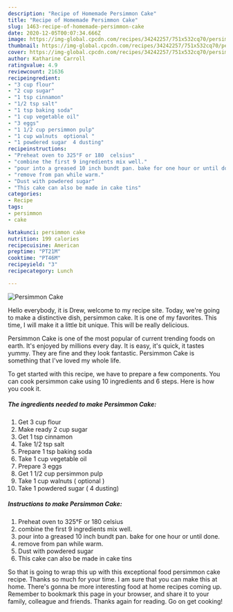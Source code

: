 ```yaml
---
description: "Recipe of Homemade Persimmon Cake"
title: "Recipe of Homemade Persimmon Cake"
slug: 1463-recipe-of-homemade-persimmon-cake
date: 2020-12-05T00:07:34.666Z
image: https://img-global.cpcdn.com/recipes/34242257/751x532cq70/persimmon-cake-recipe-main-photo.jpg
thumbnail: https://img-global.cpcdn.com/recipes/34242257/751x532cq70/persimmon-cake-recipe-main-photo.jpg
cover: https://img-global.cpcdn.com/recipes/34242257/751x532cq70/persimmon-cake-recipe-main-photo.jpg
author: Katharine Carroll
ratingvalue: 4.9
reviewcount: 21636
recipeingredient:
- "3 cup flour"
- "2 cup sugar"
- "1 tsp cinnamon"
- "1/2 tsp salt"
- "1 tsp baking soda"
- "1 cup vegetable oil"
- "3 eggs"
- "1 1/2 cup persimmon pulp"
- "1 cup walnuts  optional "
- "1 powdered sugar  4 dusting"
recipeinstructions:
- "Preheat oven to 325°F or 180  celsius"
- "combine the first 9 ingredients mix well."
- "pour into a greased 10 inch bundt pan. bake for one hour or until done."
- "remove from pan while warm."
- "Dust with powdered sugar"
- "This cake can also be made in cake tins"
categories:
- Recipe
tags:
- persimmon
- cake

katakunci: persimmon cake 
nutrition: 199 calories
recipecuisine: American
preptime: "PT21M"
cooktime: "PT46M"
recipeyield: "3"
recipecategory: Lunch

---
```



![Persimmon Cake](https://img-global.cpcdn.com/recipes/34242257/751x532cq70/persimmon-cake-recipe-main-photo.jpg)

Hello everybody, it is Drew, welcome to my recipe site. Today, we're going to make a distinctive dish, persimmon cake. It is one of my favorites. This time, I will make it a little bit unique. This will be really delicious.



Persimmon Cake is one of the most popular of current trending foods on earth. It's enjoyed by millions every day. It is easy, it's quick, it tastes yummy. They are fine and they look fantastic. Persimmon Cake is something that I've loved my whole life.


To get started with this recipe, we have to prepare a few components. You can cook persimmon cake using 10 ingredients and 6 steps. Here is how you cook it.

<!--inarticleads1-->

##### The ingredients needed to make Persimmon Cake:

1. Get 3 cup flour
1. Make ready 2 cup sugar
1. Get 1 tsp cinnamon
1. Take 1/2 tsp salt
1. Prepare 1 tsp baking soda
1. Take 1 cup vegetable oil
1. Prepare 3 eggs
1. Get 1 1/2 cup persimmon pulp
1. Take 1 cup walnuts ( optional )
1. Take 1 powdered sugar ( 4 dusting)




<!--inarticleads2-->

##### Instructions to make Persimmon Cake:

1. Preheat oven to 325°F or 180  celsius
1. combine the first 9 ingredients mix well.
1. pour into a greased 10 inch bundt pan. bake for one hour or until done.
1. remove from pan while warm.
1. Dust with powdered sugar
1. This cake can also be made in cake tins




So that is going to wrap this up with this exceptional food persimmon cake recipe. Thanks so much for your time. I am sure that you can make this at home. There's gonna be more interesting food at home recipes coming up. Remember to bookmark this page in your browser, and share it to your family, colleague and friends. Thanks again for reading. Go on get cooking!
